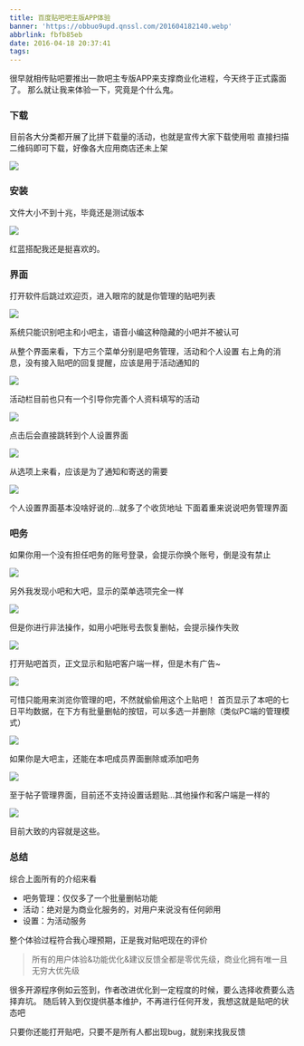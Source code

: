 ```yaml
---
title: 百度贴吧吧主版APP体验
banner: 'https://obbuo9upd.qnssl.com/201604182140.webp'
abbrlink: fbfb85eb
date: 2016-04-18 20:37:41
tags:
---
```

很早就相传贴吧要推出一款吧主专版APP来支撑商业化进程，今天终于正式露面了。
那么就让我来体验一下，究竟是个什么鬼。

<!--more-->

### 下载

目前各大分类都开展了比拼下载量的活动，也就是宣传大家下载使用啦
直接扫描二维码即可下载，好像各大应用商店还未上架

![](https://obbuo9upd.qnssl.com/20160418202347.jpg)

### 安装

文件大小不到十兆，毕竟还是测试版本

![](https://obbuo9upd.qnssl.com/S60418-202711.jpg)

红蓝搭配我还是挺喜欢的。

### 界面

打开软件后跳过欢迎页，进入眼帘的就是你管理的贴吧列表

![](https://obbuo9upd.qnssl.com/S60418-202556.jpg)

系统只能识别吧主和小吧主，语音小编这种隐藏的小吧并不被认可

从整个界面来看，下方三个菜单分别是吧务管理，活动和个人设置
右上角的消息，没有接入贴吧的回复提醒，应该是用于活动通知的

![](https://obbuo9upd.qnssl.com/S60418-202607.jpg)

活动栏目前也只有一个引导你完善个人资料填写的活动

![](https://obbuo9upd.qnssl.com/S60418-202804.jpg)

点击后会直接跳转到个人设置界面

![](https://obbuo9upd.qnssl.com/S60418-202644.jpg)

从选项上来看，应该是为了通知和寄送的需要

![](https://obbuo9upd.qnssl.com/S60418-202630.jpg)

个人设置界面基本没啥好说的...就多了个收货地址
下面着重来说说吧务管理界面

### 吧务

如果你用一个没有担任吧务的账号登录，会提示你换个账号，倒是没有禁止

![](https://obbuo9upd.qnssl.com/S60418-204119.jpg)

另外我发现小吧和大吧，显示的菜单选项完全一样

![](https://obbuo9upd.qnssl.com/S60418-202952.jpg)

但是你进行非法操作，如用小吧账号去恢复删帖，会提示操作失败

![](https://obbuo9upd.qnssl.com/S60418-203016.jpg)

打开贴吧首页，正文显示和贴吧客户端一样，但是木有广告~

![](https://obbuo9upd.qnssl.com/S60418-202834.jpg)

可惜只能用来浏览你管理的吧，不然就偷偷用这个上贴吧！
首页显示了本吧的七日平均数据，在下方有批量删帖的按钮，可以多选一并删除（类似PC端的管理模式）

![](https://obbuo9upd.qnssl.com/S60418-202939.jpg)


如果你是大吧主，还能在本吧成员界面删除或添加吧务

![](https://obbuo9upd.qnssl.com/S60418-203107.jpg)

至于帖子管理界面，目前还不支持设置话题贴...其他操作和客户端是一样的

![](https://obbuo9upd.qnssl.com/S60418-203215.jpg)

目前大致的内容就是这些。

### 总结

综合上面所有的介绍来看
- 吧务管理：仅仅多了一个批量删帖功能
- 活动：绝对是为商业化服务的，对用户来说没有任何卵用
- 设置：为活动服务

整个体验过程符合我心理预期，正是我对贴吧现在的评价

> 所有的用户体验&功能优化&建议反馈全都是零优先级，商业化拥有唯一且无穷大优先级

很多开源程序例如云签到，作者改进优化到一定程度的时候，要么选择收费要么选择弃坑。
随后转入到仅提供基本维护，不再进行任何开发，我想这就是贴吧的状态吧

只要你还能打开贴吧，只要不是所有人都出现bug，就别来找我反馈
